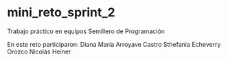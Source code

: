 # mini_reto_sprint_2
Trabajo práctico en equipos Semillero de Programación

En este reto participaron:
  Diana María Arroyave Castro
  Sthefania Echeverry Orozco
  Nicolás
  Heiner
